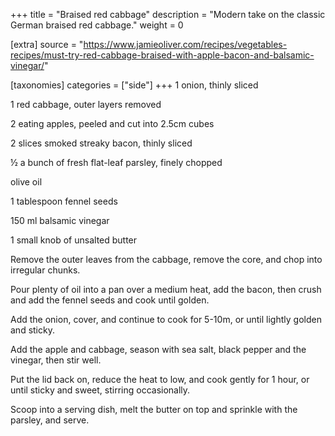 +++
title = "Braised red cabbage"
description = "Modern take on the classic German braised red cabbage."
weight = 0

[extra]
source = "https://www.jamieoliver.com/recipes/vegetables-recipes/must-try-red-cabbage-braised-with-apple-bacon-and-balsamic-vinegar/"

[taxonomies]
categories = ["side"]
+++
1 onion, thinly sliced

1 red cabbage, outer layers removed

2 eating apples, peeled and cut into 2.5cm cubes

2 slices smoked streaky bacon, thinly sliced

½ a bunch of fresh flat-leaf parsley, finely chopped

olive oil

1 tablespoon fennel seeds

150 ml balsamic vinegar

1 small knob of unsalted butter
<!-- sep -->
Remove the outer leaves from the cabbage, remove the core, and chop into irregular chunks.

Pour plenty of oil into a pan over a medium heat, add the bacon, then crush and add the fennel seeds and cook until golden.

Add the onion, cover, and continue to cook for 5-10m, or until lightly golden and sticky.

Add the apple and cabbage, season with sea salt, black pepper and the vinegar, then stir well.

Put the lid back on, reduce the heat to low, and cook gently for 1 hour, or until sticky and sweet, stirring occasionally.

Scoop into a serving dish, melt the butter on top and sprinkle with the parsley, and serve.
